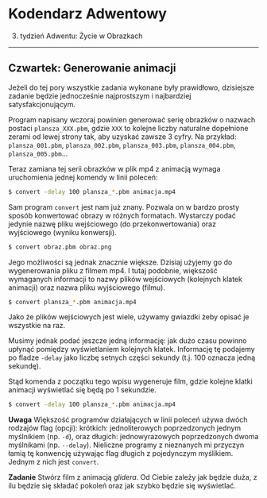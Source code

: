 # Kodendarz Adwentowy

3. tydzień Adwentu: Życie w Obrazkach

---

## Czwartek: Generowanie animacji

Jeżeli do tej pory wszystkie zadania wykonane były prawidłowo, dzisiejsze
zadanie będzie jednocześnie najprostszym i najbardziej satysfakcjonującym.

Program napisany wczoraj powinien generować serię obrazków o nazwach postaci
`plansza_XXX.pbm`, gdzie `XXX` to kolejne liczby naturalne dopełnione zerami
od lewej strony tak, aby uzyskać zawsze 3 cyfry. Na przykład:
`plansza_001.pbm`, `plansza_002.pbm`, `plansza_003.pbm`, `plansza_004.pbm`,
`plansza_005.pbm`...

Teraz zamiana tej serii obrazków w plik mp4 z animacją wymaga uruchomienia
jednej komendy w linii poleceń:

```sh
$ convert -delay 100 plansza_*.pbm animacja.mp4
```

Sam program `convert` jest nam już znany. Pozwala on w bardzo prosty sposób
konwertować obrazy w różnych formatach. Wystarczy podać jedynie nazwę
pliku wejściowego (do przekonwertowania) oraz wyjściowego (wyniku konwersji).

```sh
$ convert obraz.pbm obraz.png
```

Jego możliwości są jednak znacznie większe. Dzisiaj użyjemy go do wygenerowania
pliku z filmem mp4. I tutaj podobnie, większość wymaganych informacji
to nazwy plików wejściowych (kolejnych klatek animacji) oraz nazwa pliku
wyjściowego (filmu).

```sh
$ convert plansza_*.pbm animacja.mp4
```

Jako że plików wejściowych jest wiele, używamy gwiazdki żeby opisać je wszystkie
na raz.

Musimy jednak podać jeszcze jedną informację: jak dużo czasu powinno upłynąć
pomiędzy wyświetlaniem kolejnych klatek. Informację tę podajemy po fladze `-delay`
jako liczbę setnych części sekundy (t.j. 100 oznacza jedną sekundę).

Stąd komenda z początku tego wpisu wygeneruje film, gdzie kolejne klatki
animacji wyświetlać się będą po 1 sekundzie.

```sh
$ convert -delay 100 plansza_*.pbm animacja.mp4
```

**Uwaga** Większość programów działających w linii poleceń używa dwóch rodzajów
flag (opcji): krótkich: jednoliterowych poprzedzonych jednym myślnikiem (np. `-d`),
oraz długich: jednowyrazowych poprzedzonych dwoma myślnikami (np. `--delay`).
Nieliczne programy z nieznanych mi przyczyn łamią tę konwencję używając flag
długich z pojedynczym myślikiem. Jednym z nich jest `convert`.

**Zadanie** Stwórz film z animacją *glidera*. Od Ciebie zależy jak będzie duża,
z ilu będzie się składać pokoleń oraz jak szybko będzie się wyświetlać.
